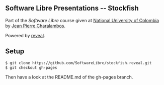 ## Software Libre Presentations -- Stockfish

Part of the *Software Libre* course given at [National University of Colombia](http://www.disi.unal.edu.co/) by [Jean Pierre Charalambos](http://otrolado.info).

Powered by [reveal](https://github.com/hakimel/reveal.js).

## Setup

 ```sh
 $ git clone https://github.com/SoftwareLibre/stockfish.reveal.git
 $ git checkout gh-pages
 ```
 
Then have a look at the README.md of the gh-pages branch.
